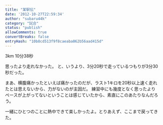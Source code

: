 ```yaml
---
title: "某駅伝"
date: '2012-10-27T22:59:34'
author: "subaru44k"
category: "試合"
status: "publish"
allowComments: true
convertBreaks: false
entryHash: "10b8cd513f9f8caeaba062b56aad415d"
---
```

3km 10分38秒

思ったより走れなかった。
と、いうより、3分20秒で走っているつもりが3分30秒だった。

まあ、横腹痛かったといえば痛かったのだが、ラスト1キロを20秒以上速く走れたとは思えないから、力がないのが主因だ。
練習中にも幾度となく思ったよりペースが上がってないということは感じていたから、素直にこのあたりなんだろう。

一緒にひとつのことに熱中できて楽しかったよ。とりあえず、ここまで戻ってきた。
